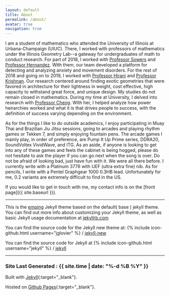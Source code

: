 ```yaml
---
layout: default
title: About
permalink: /about/
avatar: true
navigation: true
---
```

I am a student of mathematics who attended the University of Illinois at Urbana-Champaign (UIUC).
There, I worked with professors of mathematics under the Illinois Geometry Lab--a gateway for undergraduates of math to conduct research.
For part of 2018, I worked with [Professor Sowers](http://publish.illinois.edu/r-sowers/) and [Professor Hernandez](https://beckman.illinois.edu/directory/person/mhernand). With them, our team developed a platform for detecting and analyzing anxiety and movement disorders.
For the rest of 2018 and going on to 2019, I worked with [Professor Hirani](https://faculty.math.illinois.edu/~hirani/) and [Professor Krishnan](https://arch.illinois.edu/faculty/sudarshan-krishnan-phd). Our research centered around finding exotic geometries that were favored in architecture for their lightness in weight, cost effective, high capacity to withstand great force, and unique design.
My studies do not remain closed in mathematics. During my time at University, I delved into research with [Professor Cheng](http://joeytcheng.com/lab/members). With her, I helped analyze how power heirarchies worked and what it is that drives people to success, with the definition of success varying depending on the environment.

As for the things I like to do outside academics, I enjoy participating in Muay Thai and Brazilian Jiu Jitsu sessions, going to arcades and playing rhythm games or Tekken 7, and simply enjoying fountain pens.
The arcade games I mainly play, in order of preference, are Pump It Up Prime series, DDRA20, SoundVoltex VividWave, and ITG. 
As an aside, if anyone is looking to get into any of these games and feels the cabinet is being hogged, please do not hesitate to ask the player if you can go next when the song is over. Do not be afraid of looking bad, just have fun with it. We were all there before.
I currently write with a Platinum 3776 with UEF (ultra extra fine) nib.
As for pencils, I write with a Pentel Graphgear 1000 0.3HB lead. 
Unfortunately for me, 0.2 variants are extremely difficult to find in the US.

If you would like to get in touch with me, my contact info is on the [front page]({{ site.baseurl }}).

---

This is the [emping](https://github.com/rmsubekti/emping) Jekyll theme based on the default( base ) jekyll theme. You can find out more info about customizing your Jekyll theme, as well as basic Jekyll usage documentation at [jekyllrb.com](http://jekyllrb.com/)

You can find the source code for the Jekyll new theme at:
{% include icon-github.html username="jglovier" %} /
[jekyll-new](https://github.com/jglovier/jekyll-new)

You can find the source code for Jekyll at
{% include icon-github.html username="jekyll" %} /
[jekyll](https://github.com/jekyll/jekyll)

---

### Site Last Generated : {{ site.time | date: "%-d %B %Y"  }}

Built with [Jekyll](http://jekyllrb.com/){:target="_blank"}.

Hosted on [Github Pages](https://pages.github.com/){:target="_blank"}.
